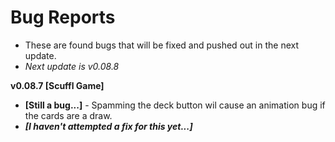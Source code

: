 # Bug Reports

- These are found bugs that will be fixed and pushed out in the next update.
- *Next update is v0.08.8*

**v0.08.7 [Scuffl Game]**
- **[Still a bug...]** - Spamming the deck button wil cause an animation bug if the cards are a draw. 
- ***[I haven't attempted a fix for this yet...]***
